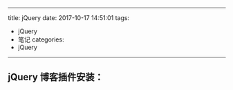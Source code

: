 
---
title: jQuery 
date: 2017-10-17 14:51:01
tags:
- jQuery 
- 笔记
categories: 
- jQuery 
---


## jQuery 博客插件安装：
